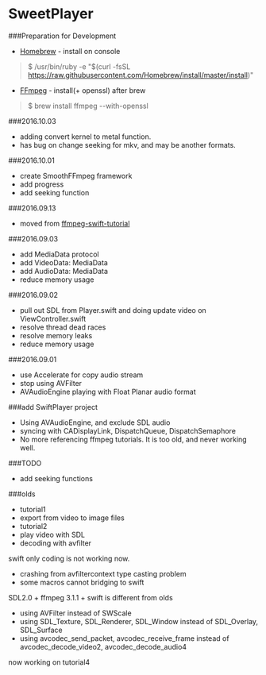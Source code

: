 # SweetPlayer 

###Preparation for Development
- [Homebrew](https://brew.sh) - install on console

>$ /usr/bin/ruby -e "$(curl -fsSL https://raw.githubusercontent.com/Homebrew/install/master/install)"

- [FFmpeg](https://ffmpeg.org) - install(+ openssl) after brew

>$ brew install ffmpeg --with-openssl

###2016.10.03
- adding convert kernel to metal function.
- has bug on change seeking for mkv, and may be another formats. 

###2016.10.01
- create SmoothFFmpeg framework
- add progress
- add seeking function

###2016.09.13
- moved from [ffmpeg-swift-tutorial](https://github.com/singcodes/ffmpeg-swift-tutorial)

###2016.09.03
- add MediaData protocol
- add VideoData: MediaData
- add AudioData: MediaData
- reduce memory usage

###2016.09.02
- pull out SDL from Player.swift and doing update video on ViewController.swift
- resolve thread dead races
- resolve memory leaks
- reduce memory usage

###2016.09.01
- use Accelerate for copy audio stream
- stop using AVFilter
- AVAudioEngine playing with Float Planar audio format

###add SwiftPlayer project
- Using AVAudioEngine, and exclude SDL audio
- syncing with CADisplayLink, DispatchQueue, DispatchSemaphore
- No more referencing ffmpeg tutorials. It is too old, and never working well.

###TODO
- add seeking functions

###olds
- tutorial1
- export from video to image files
- tutorial2
- play video with SDL
- decoding with avfilter

swift only coding is not working now.

- crashing from avfiltercontext type casting problem
- some macros cannot bridging to swift

SDL2.0 + ffmpeg 3.1.1 + swift is different from olds

- using AVFilter instead of SWScale
- using SDL\_Texture, SDL\_Renderer, SDL\_Window instead of SDL\_Overlay, SDL\_Surface
- using avcodec\_send\_packet, avcodec\_receive\_frame instead of avcodec\_decode\_video2, avcodec\_decode\_audio4


now working on tutorial4
